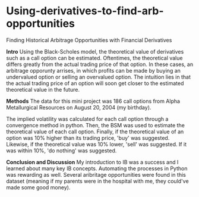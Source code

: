 # Using-derivatives-to-find-arb-opportunities
Finding Historical Arbitrage Opportunities with Financial Derivatives


**Intro**
Using the Black-Scholes model, the theoretical value of derivatives such as a call option can be estimated. Oftentimes, the theoretical value differs greatly from the actual trading price of that option. In these cases, an arbitrage opporunty arrises, in which profits can be made by buying an undervalued option or selling an overvalued option. The intuition lies in that the actual trading price of an option will soon get closer to the estimated theoretical value in the future.


**Methods**
The data for this mini project was 186 call options from Alpha Metallurgical Resources on August 20, 2004 (my birthday). 

The implied volatility was calculated for each call option through a convergence method in python. Then, the BSM was used to estimate the theoretical value of each call option. Finally, if the theoretical value of an option was 10% higher than its trading price, 'buy' was suggested. Likewise, if the theoretical value was 10% lower, 'sell' was suggested. If it was within 10%, 'do nothing' was suggested.

**Conclusion and Discussion**
My introduction to IB was a success and I learned about many key IB concepts. Automating the processes in Python was rewarding as well. Several aribritage opportunities were found in this dataset (meaning if my parents were in the hospital with me, they could've made some good money).
